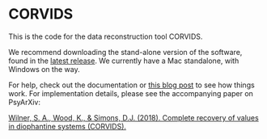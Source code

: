 # CORVIDS

This is the code for the data reconstruction tool CORVIDS.

We recommend downloading the stand-alone version of the software, found in the [latest release](https://github.com/katherinemwood/corvids/releases). We currently have a Mac standalone, with Windows on the way.

For help, check out the documentation or [this blog post](https://katherinemwood.github.io/post/corvids) to see how things work. For implementation details, please see the accompanying paper on PsyArXiv:

[Wilner, S. A., Wood, K., & Simons, D.J. (2018). Complete recovery of values in diophantine systems (CORVIDS).](https://osf.io/rvgqk/)
